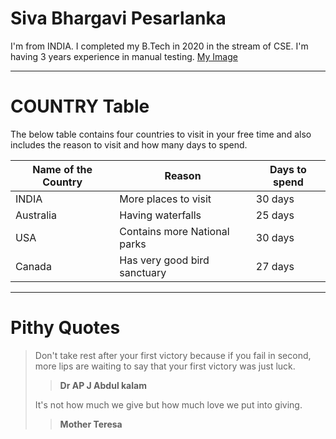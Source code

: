# Siva Bhargavi Pesarlanka
I'm from INDIA. I completed my B.Tech in 2020 in the stream of CSE. I'm having 3 years experience in manual testing.
[My Image](https://github.com/SivaBhargaviPesarlanka/assignment2-pesarlanka/blob/main/WhatsApp%20Image%202023-01-28%20at%205.52.53%20PM.jpeg)

---

# COUNTRY Table

The below table contains four countries to visit in your free time and also includes the reason to visit and how many days to spend.

| Name of the Country | Reason | Days to spend |
|-------------------- | ------ | ------------- |
| INDIA | More places to visit | 30 days |
| Australia | Having waterfalls | 25 days |
| USA | Contains more National parks | 30 days |
| Canada | Has very good bird sanctuary | 27 days |

---

# Pithy Quotes 

> Don't take rest after your first victory because if you fail in second, more lips are waiting to say that your first victory was just luck.
>> **Dr AP J Abdul kalam**
>
> It's not how much we give but how much love we put into giving.
>> **Mother Teresa**
